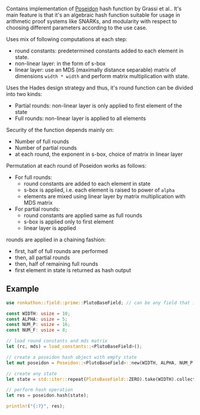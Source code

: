 Contains implementation of [Poseidon](https://eprint.iacr.org/2019/458.pdf) hash function by Grassi et al..
It's main feature is that it's an algebraic hash function suitable for usage in arithmetic proof
systems like SNARKs, and modularity with respect to choosing different parameters according
to the use case.

Uses mix of following computations at each step:
- round constants: predetermined constants added to each element in state.
- non-linear layer: in the form of s-box
- linear layer: use an MDS (maximally distance separable) matrix of dimensions `width * width`
  and perform matrix multiplication with state.

Uses the Hades design strategy and thus, it's round function can be divided into two kinds:
- Partial rounds: non-linear layer is only applied to first element of the state
- Full rounds: non-linear layer is applied to all elements

Security of the function depends mainly on:
- Number of full rounds
- Number of partial rounds
- at each round, the exponent in s-box, choice of matrix in linear layer

Permutation at each round of Poseidon works as follows:
- For full rounds:
  - round constants are added to each element in state
  - s-box is applied, i.e. each element is raised to power of `alpha`
  - elements are mixed using linear layer by matrix multiplication with MDS matrix
- For partial rounds:
  - round constants are applied same as full rounds
  - s-box is applied only to first element
  - linear layer is applied

rounds are applied in a chaining fashion:
- first, half of full rounds are performed
- then, all partial rounds
- then, half of remaining full rounds
- first element in state is returned as hash output

## Example

```rust
use ronkathon::field::prime::PlutoBaseField; // can be any field that implements FiniteField trait

const WIDTH: usize = 10;
const ALPHA: usize = 5;
const NUM_P: usize = 16;
const NUM_F: usize = 8;

// load round constants and mds matrix
let (rc, mds) = load_constants::<PlutoBaseField>();

// create a poseidon hash object with empty state
let mut poseidon = Poseidon::<PlutoBaseField>::new(WIDTH, ALPHA, NUM_P, NUM_F, rc, mds);

// create any state
let state = std::iter::repeat(PlutoBaseField::ZERO).take(WIDTH).collect();

// perform hash operation
let res = poseidon.hash(state);

println!("{:?}", res);
```